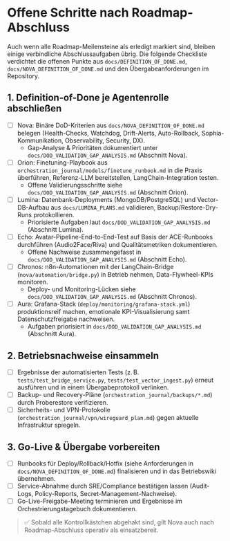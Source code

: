 # Offene Schritte nach Roadmap-Abschluss

Auch wenn alle Roadmap-Meilensteine als erledigt markiert sind, bleiben einige verbindliche Abschlussaufgaben übrig. Die folgende Checkliste verdichtet die offenen Punkte aus `docs/DEFINITION_OF_DONE.md`, `docs/NOVA_DEFINITION_OF_DONE.md` und den Übergabeanforderungen im Repository.

## 1. Definition-of-Done je Agentenrolle abschließen
- [ ] Nova: Binäre DoD-Kriterien aus `docs/NOVA_DEFINITION_OF_DONE.md` belegen (Health-Checks, Watchdog, Drift-Alerts, Auto-Rollback, Sophia-Kommunikation, Observability, Security, DX).
  - Gap-Analyse & Prioritäten dokumentiert unter `docs/DOD_VALIDATION_GAP_ANALYSIS.md` (Abschnitt Nova).
- [ ] Orion: Finetuning-Playbook aus `orchestration_journal/models/finetune_runbook.md` in die Praxis überführen, Referenz-LLM bereitstellen, LangChain-Integration testen.
  - Offene Validierungsschritte siehe `docs/DOD_VALIDATION_GAP_ANALYSIS.md` (Abschnitt Orion).
- [ ] Lumina: Datenbank-Deployments (MongoDB/PostgreSQL) und Vector-DB-Aufbau aus `docs/LUMINA_PLANS.md` validieren, Backup/Restore-Dry-Runs protokollieren.
  - Priorisierte Aufgaben laut `docs/DOD_VALIDATION_GAP_ANALYSIS.md` (Abschnitt Lumina).
- [ ] Echo: Avatar-Pipeline-End-to-End-Test auf Basis der ACE-Runbooks durchführen (Audio2Face/Riva) und Qualitätsmetriken dokumentieren.
  - Offene Nachweise zusammengefasst in `docs/DOD_VALIDATION_GAP_ANALYSIS.md` (Abschnitt Echo).
- [ ] Chronos: n8n-Automationen mit der LangChain-Bridge (`nova/automation/bridge.py`) in Betrieb nehmen, Data-Flywheel-KPIs monitoren.
  - Deploy- und Monitoring-Lücken siehe `docs/DOD_VALIDATION_GAP_ANALYSIS.md` (Abschnitt Chronos).
- [ ] Aura: Grafana-Stack (`deploy/monitoring/grafana-stack.yml`) produktionsreif machen, emotionale KPI-Visualisierung samt Datenschutzfreigabe nachweisen.
  - Aufgaben priorisiert in `docs/DOD_VALIDATION_GAP_ANALYSIS.md` (Abschnitt Aura).

## 2. Betriebsnachweise einsammeln
- [ ] Ergebnisse der automatisierten Tests (z. B. `tests/test_bridge_service.py`, `tests/test_vector_ingest.py`) erneut ausführen und in einem Übergabeprotokoll verlinken.
- [ ] Backup- und Recovery-Pläne (`orchestration_journal/backups/*.md`) durch Proberestore verifizieren.
- [ ] Sicherheits- und VPN-Protokolle (`orchestration_journal/vpn/wireguard_plan.md`) gegen aktuelle Infrastruktur spiegeln.

## 3. Go-Live & Übergabe vorbereiten
- [ ] Runbooks für Deploy/Rollback/Hotfix (siehe Anforderungen in `docs/NOVA_DEFINITION_OF_DONE.md`) finalisieren und in das Betriebswiki übernehmen.
- [ ] Service-Abnahme durch SRE/Compliance bestätigen lassen (Audit-Logs, Policy-Reports, Secret-Management-Nachweise).
- [ ] Go-Live-Freigabe-Meeting terminieren und Ergebnisse im Orchestrierungstagebuch dokumentieren.

> ✅ Sobald alle Kontrollkästchen abgehakt sind, gilt Nova auch nach Roadmap-Abschluss operativ als einsatzbereit.
